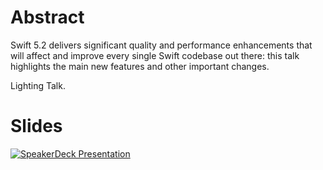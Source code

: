 # Abstract
Swift 5.2 delivers significant quality and performance enhancements that will affect and improve every single Swift codebase out there: 
this talk highlights the main new features and other important changes.

Lighting Talk.

# Slides
[![SpeakerDeck Presentation](https://speakerd.s3.amazonaws.com/presentations/ab1a4cee288d41ada37da931132960c4/slide_0.jpg?15192884)](https://speakerdeck.com/zntfdr/whats-new-in-swift-5-dot-2)
